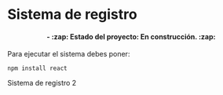 <h1>Sistema de registro</h1>

<h4 align="center">- :zap: Estado del proyecto: En construcción. :zap: </h4>

Para ejecutar el sistema debes poner:

```npm install react```

Sistema de registro 2
